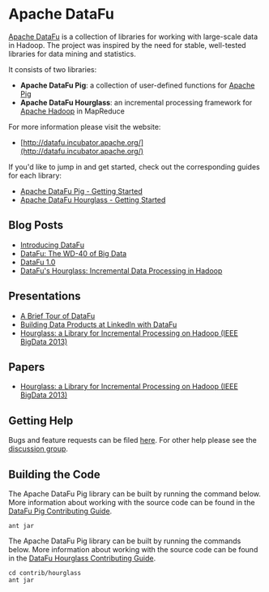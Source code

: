 # Apache DataFu

[Apache DataFu](http://datafu.incubator.apache.org) is a collection of libraries for working with large-scale data in Hadoop.
The project was inspired by the need for stable, well-tested libraries for data mining and statistics.

It consists of two libraries:

* **Apache DataFu Pig**: a collection of user-defined functions for [Apache Pig](http://pig.apache.org/)
* **Apache DataFu Hourglass**: an incremental processing framework for [Apache Hadoop](http://hadoop.apache.org/) in MapReduce

For more information please visit the website:

* [http://datafu.incubator.apache.org/](http://datafu.incubator.apache.org/)

If you'd like to jump in and get started, check out the corresponding guides for each library:

* [Apache DataFu Pig - Getting Started](http://datafu.incubator.apache.org/docs/datafu/getting-started.html)
* [Apache DataFu Hourglass - Getting Started](http://datafu.incubator.apache.org/docs/hourglass/getting-started.html)

## Blog Posts

* [Introducing DataFu](http://datafu.incubator.apache.org/blog/2012/01/10/introducing-datafu.html)
* [DataFu: The WD-40 of Big Data](http://datafu.incubator.apache.org/blog/2013/01/24/datafu-the-wd-40-of-big-data.html)
* [DataFu 1.0](http://datafu.incubator.apache.org/blog/2013/09/04/datafu-1-0.html)
* [DataFu's Hourglass: Incremental Data Processing in Hadoop](http://datafu.incubator.apache.org/blog/2013/10/03/datafus-hourglass-incremental-data-processing-in-hadoop.html)

## Presentations 

* [A Brief Tour of DataFu](http://www.slideshare.net/matthewterencehayes/datafu)
* [Building Data Products at LinkedIn with DataFu](http://www.slideshare.net/matthewterencehayes/building-data-products-at-linkedin-with-datafu)
* [Hourglass: a Library for Incremental Processing on Hadoop (IEEE BigData 2013)](http://www.slideshare.net/matthewterencehayes/hourglass-a-library-for-incremental-processing-on-hadoop)

## Papers

* [Hourglass: a Library for Incremental Processing on Hadoop (IEEE BigData 2013)](http://www.slideshare.net/matthewterencehayes/hourglass-27038297)

## Getting Help

Bugs and feature requests can be filed [here](https://issues.apache.org/jira/browse/DATAFU).  For other help please see the [discussion group](http://groups.google.com/group/datafu).

## Building the Code

The Apache DataFu Pig library can be built by running the command below.  More information about working with the source
code can be found in the [DataFu Pig Contributing Guide](http://datafu.incubator.apache.org/docs/datafu/contributing.html).

```
ant jar
```

The Apache DataFu Pig library can be built by running the commands below.  More information about working with the source
code can be found in the [DataFu Hourglass Contributing Guide](http://datafu.incubator.apache.org/docs/hourglass/contributing.html).

```
cd contrib/hourglass
ant jar
```

